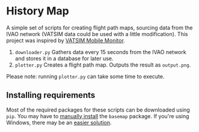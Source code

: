 History Map
=======
A simple set of scripts for creating flight path maps, sourcing data from the IVAO network (VATSIM data could be used with a little modification). This project  was inspired by [VATSIM Mobile Monitor](https://vatmm.org/).

 1. `downloader.py` Gathers data every 15 seconds from the IVAO network and stores it in a database for later use.
 2. `plotter.py` Creates a flight path map. Outputs the result as `output.png`.

 Please note: running `plotter.py` can take some time to execute.

## Installing requirements ##
Most of the required packages for these scripts can be downloaded using `pip`. You may have to [manually install](https://matplotlib.org/basemap/users/installing.html) the `basemap` package. If you're using Windows, there may be an [easier solution](https://stackoverflow.com/a/31713592).

